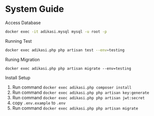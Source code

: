 # System Guide

Access Database

```bash
docker exec -it adikasi.mysql mysql -u root -p
```

Running Test

```bash
docker exec adikasi.php php artisan test --env=testing
```

Runing Migration

```
docker exec adikasi.php php artisan migrate --env=testing
```

Install Setup

1. Run command `docker exec adikasi.php composer install`
2. Run command `docker exec adikasi.php php artisan key:generate`
3. Run command `docker exec adikasi.php php artisan jwt:secret`
4. copy `.env.example` to `.env`
5. Run command `docker exec adikasi.php php artisan migrate`
